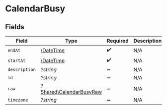 # CalendarBusy


## Fields

| Field                                                             | Type                                                              | Required                                                          | Description                                                       |
| ----------------------------------------------------------------- | ----------------------------------------------------------------- | ----------------------------------------------------------------- | ----------------------------------------------------------------- |
| `endAt`                                                           | [\DateTime](https://www.php.net/manual/en/class.datetime.php)     | :heavy_check_mark:                                                | N/A                                                               |
| `startAt`                                                         | [\DateTime](https://www.php.net/manual/en/class.datetime.php)     | :heavy_check_mark:                                                | N/A                                                               |
| `description`                                                     | *?string*                                                         | :heavy_minus_sign:                                                | N/A                                                               |
| `id`                                                              | *?string*                                                         | :heavy_minus_sign:                                                | N/A                                                               |
| `raw`                                                             | [?Shared\CalendarBusyRaw](../../Models/Shared/CalendarBusyRaw.md) | :heavy_minus_sign:                                                | N/A                                                               |
| `timezone`                                                        | *?string*                                                         | :heavy_minus_sign:                                                | N/A                                                               |